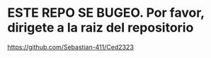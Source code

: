 # ESTE REPO SE BUGEO. Por favor, dirigete a la raiz del repositorio
https://github.com/Sebastian-411/Ced2323
